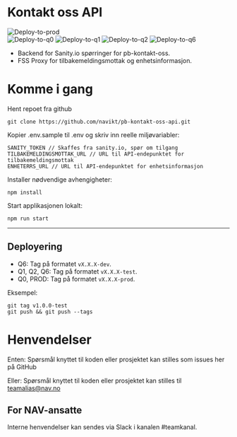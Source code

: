 # Kontakt oss API

![Deploy-to-prod](https://github.com/navikt/pb-kontakt-oss-api/workflows/Deploy-to-prod/badge.svg) <br>
![Deploy-to-q0](https://github.com/navikt/pb-kontakt-oss-api/workflows/Deploy-to-q0/badge.svg)
![Deploy-to-q1](https://github.com/navikt/pb-kontakt-oss-api/workflows/Deploy-to-q1/badge.svg)
![Deploy-to-q2](https://github.com/navikt/pb-kontakt-oss-api/workflows/Deploy-to-q2/badge.svg)
![Deploy-to-q6](https://github.com/navikt/pb-kontakt-oss-api/workflows/Deploy-to-q6/badge.svg)

- Backend for Sanity.io spørringer for pb-kontakt-oss.
- FSS Proxy for tilbakemeldingsmottak og enhetsinformasjon.

# Komme i gang

Hent repoet fra github

```
git clone https://github.com/navikt/pb-kontakt-oss-api.git
```

Kopier .env.sample til .env og skriv inn reelle miljøvariabler:

```
SANITY_TOKEN // Skaffes fra sanity.io, spør om tilgang
TILBAKEMELDINGSMOTTAK_URL // URL til API-endepunktet for tilbakemeldingsmottak
ENHETERRS_URL // URL til API-endepunktet for enhetsinformasjon
```

Installer nødvendige avhengigheter:

```
npm install
```

Start applikasjonen lokalt:

```
npm run start
```

---

## Deployering

- Q6: Tag på formatet `vX.X.X-dev`.
- Q1, Q2, Q6: Tag på formatet `vX.X.X-test`.
- Q0, PROD: Tag på formatet `vX.X.X-prod`.

Eksempel:

```
git tag v1.0.0-test
git push && git push --tags
```

# Henvendelser

Enten:
Spørsmål knyttet til koden eller prosjektet kan stilles som issues her på GitHub

Eller:
Spørsmål knyttet til koden eller prosjektet kan stilles til teamalias@nav.no

## For NAV-ansatte

Interne henvendelser kan sendes via Slack i kanalen #teamkanal.
